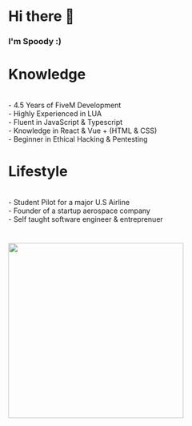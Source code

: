 # Hi there 👋

### I'm Spoody :)

<h1>Knowledge</h1>
<br>- 4.5 Years of FiveM Development
<br>- Highly Experienced in LUA
<br>- Fluent in JavaScript & Typescript
<br>- Knowledge in React & Vue + (HTML & CSS)
<br>- Beginner in Ethical Hacking & Pentesting

<h1>Lifestyle</h1>
<br>- Student Pilot for a major U.S Airline
<br>- Founder of a startup aerospace company
<br>- Self taught software engineer & entreprenuer

<h1></h1>
<img style="width: 350px" src="https://r2.fivemanage.com/CWDuI3yLS4av0OWnTLNNl/images/475799971_1022404019927707_4742607609923865127_n.png">
